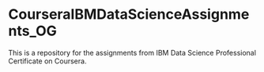 # CourseraIBMDataScienceAssignments_OG

This is a repository for the assignments from IBM Data Science Professional Certificate on Coursera.
